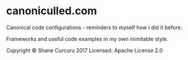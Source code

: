 # canoniculled.com
Canonical code configurations - reminders to myself how I did it before.

Frameworks and useful code examples in my own inimitable style.

Copyright © Shane Curcuru 2017 Licensed: Apache License 2.0
